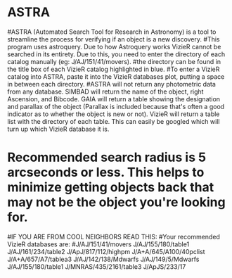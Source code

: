 # ASTRA
#ASTRA (Automated Search Tool for Research in Astronomy) is a tool to streamline the process for verifying if an object is a new discovery.
#This program uses astroquery. Due to how Astroquery works VizieR cannot be searched in its entirety. Due to this, you need to enter the directory of each catalog manually (eg: J/AJ/151/41/movers). 
#the directory can be found in the title box of each VizieR catalog highlighted in blue.
#To enter a VizieR catalog into ASTRA, paste it into the VizieR databases plot, putting a space in between each directory. 
#ASTRA will not return any photometric data from any database. SIMBAD will return the name of the object, right Ascension, and Bibcode. GAIA will return a table showing the designation and parallax of the object (Parallax is included because that's often a good indicator as to whether the object is new or not). VizieR will return a table list with the directory of each table. This can easily be googled which will turn up which VizieR database it is. 
# Recommended search radius is 5 arcseconds or less. This helps to minimize getting objects back that may not be the object you're looking for.

#IF YOU ARE FROM COOL NEIGHBORS READ THIS:
#Your recommended VizieR databases are:
#J/AJ/151/41/movers J/AJ/155/180/table1 J/AJ/161/234/table2 J/ApJ/817/112/highpm J/A+A/645/A100/40pclist J/A+A/657/A7/tablea3 J/AJ/142/138/Mdwarfs J/AJ/149/5/Mdwarfs J/AJ/155/180/table1 J/MNRAS/435/2161/table3 J/ApJS/233/17
